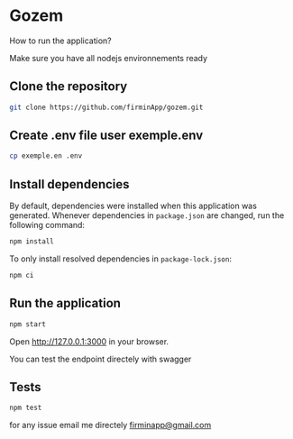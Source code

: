 # Gozem

How to run the application?

Make sure you have all nodejs environnements ready

## Clone the repository

```sh
git clone https://github.com/firminApp/gozem.git

```
## Create .env file user exemple.env

```sh
cp exemple.en .env

```

## Install dependencies

By default, dependencies were installed when this application was generated.
Whenever dependencies in `package.json` are changed, run the following command:

```sh
npm install
```

To only install resolved dependencies in `package-lock.json`:

```sh
npm ci
```

## Run the application

```sh
npm start
```

Open http://127.0.0.1:3000 in your browser.

You can test the endpoint directely with swagger


## Tests

```sh
npm test
```
for any issue email me directely firminapp@gmail.com
